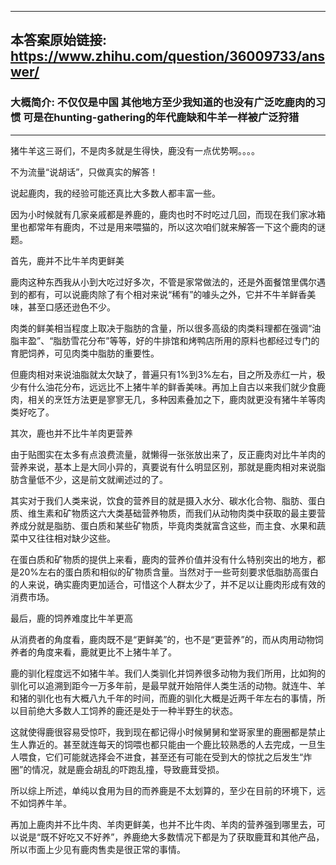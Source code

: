 ----------------------------------------
## 本答案原始链接: https://www.zhihu.com/question/36009733/answer/
### 大概简介: 不仅仅是中国 其他地方至少我知道的也没有广泛吃鹿肉的习惯 可是在hunting-gathering的年代鹿缺和牛羊一样被广泛狩猎
----------------------------------------
猪牛羊这三哥们，不是肉多就是生得快，鹿没有一点优势啊。。。。

不为流量“说胡话”，只做真实的解答！

说起鹿肉，我的经验可能还真比大多数人都丰富一些。

因为小时候就有几家亲戚都是养鹿的，鹿肉也时不时吃过几回，而现在我们家冰箱里也都常年有鹿肉，不过是用来喂猫的，所以这次咱们就来解答一下这个鹿肉的谜题。


首先，鹿并不比牛羊肉更鲜美

鹿肉这种东西我从小到大吃过好多次，不管是家常做法的，还是外面餐馆里偶尔遇到的都有，可以说鹿肉除了有个相对来说“稀有”的噱头之外，它并不牛羊鲜香美味，甚至口感还逊色不少。

肉类的鲜美相当程度上取决于脂肪的含量，所以很多高级的肉类料理都在强调“油脂丰盈”、“脂肪雪花分布”等等，好的牛排馆和烤鸭店所用的原料也都经过专门的育肥饲养，可见肉类中脂肪的重要性。

但鹿肉相对来说油脂就太欠缺了，普遍只有1%到3%左右，目之所及赤红一片，极少有什么油花分布，远远比不上猪牛羊的鲜香美味。再加上自古以来我们就少食鹿肉，相关的烹饪方法更是寥寥无几，多种因素叠加之下，鹿肉就更没有猪牛羊等肉类好吃了。


其次，鹿也并不比牛羊肉更营养

由于贴图实在太多有点浪费流量，就懒得一张张放出来了，反正鹿肉对比牛羊肉的营养来说，基本上是大同小异的，真要说有什么明显区别，那就是鹿肉相对来说脂肪含量低不少，这是前文就阐述过的了。

其实对于我们人类来说，饮食的营养目的就是摄入水分、碳水化合物、脂肪、蛋白质、维生素和矿物质这六大类基础营养物质，而我们从动物肉类中获取的最主要营养成分就是脂肪、蛋白质和某些矿物质，毕竟肉类就富含这些，而主食、水果和蔬菜中又往往相对缺少这些。

在蛋白质和矿物质的提供上来看，鹿肉的营养价值并没有什么特别突出的地方，都是20%左右的蛋白质和相似的矿物质含量。当然对于一些苛刻要求低脂肪高蛋白的人来说，确实鹿肉更加适合，可惜这个人群太少了，并不足以让鹿肉形成有效的消费市场。


最后，鹿的饲养难度比牛羊更高

从消费者的角度看，鹿肉既不是“更鲜美”的，也不是“更营养”的，而从肉用动物饲养者的角度来看，鹿就更比不上猪牛羊了。

鹿的驯化程度远不如猪牛羊。我们人类驯化并饲养很多动物为我们所用，比如狗的驯化可以追溯到距今一万多年前，是最早就开始陪伴人类生活的动物。就连牛、羊和猪的驯化也有大概八九千年的时间，而鹿的驯化大概是近两千年左右的事情，所以目前绝大多数人工饲养的鹿还是处于一种半野生的状态。

这就使得鹿很容易受惊吓，我到现在都记得小时候舅舅和堂哥家里的鹿圈都是禁止生人靠近的。甚至就连每天的饲喂也都只能由一个鹿比较熟悉的人去完成，一旦生人喂食，它们可能就选择会不进食，甚至还有可能在受到大的惊扰之后发生“炸圈”的情况，就是鹿会胡乱的吓跑乱撞，导致鹿茸受损。

所以综上所述，单纯以食用为目的而养鹿是不太划算的，至少在目前的环境下，远不如饲养牛羊。

再加上鹿肉并不比牛肉、羊肉更鲜美，也并不比牛肉、羊肉的营养强到哪里去，可以说是“既不好吃又不好养”，养鹿绝大多数情况下都是为了获取鹿茸和其他产品，所以市面上少见有鹿肉售卖是很正常的事情。